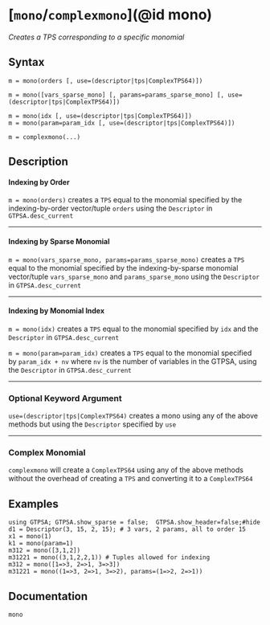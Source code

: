 # [`mono`/`complexmono`](@id mono)
*Creates a TPS corresponding to a specific monomial*
## Syntax
```
m = mono(orders [, use=(descriptor|tps|ComplexTPS64)])

m = mono([vars_sparse_mono] [, params=params_sparse_mono] [, use=(descriptor|tps|ComplexTPS64)])

m = mono(idx [, use=(descriptor|tps|ComplexTPS64)])
m = mono(param=param_idx [, use=(descriptor|tps|ComplexTPS64)])

m = complexmono(...)
```

## Description
#### Indexing by Order

`m = mono(orders)` creates a `TPS` equal to the monomial specified by the indexing-by-order vector/tuple `orders` using the `Descriptor` in `GTPSA.desc_current`

------

#### Indexing by Sparse Monomial

`m = mono(vars_sparse_mono, params=params_sparse_mono)` creates a `TPS` equal to the monomial specified by the indexing-by-sparse monomial vector/tuple `vars_sparse_mono` and `params_sparse_mono` using the `Descriptor` in `GTPSA.desc_current`

------

#### Indexing by Monomial Index

`m = mono(idx)` creates a `TPS` equal to the monomial specified by `idx` and the `Descriptor` in `GTPSA.desc_current`

`m = mono(param=param_idx)` creates a `TPS` equal to the monomial specified by `param_idx + nv` where `nv` is the number of variables in the GTPSA, using the `Descriptor` in `GTPSA.desc_current`

------

### Optional Keyword Argument

`use=(descriptor|tps|ComplexTPS64)` creates a mono using any of the above methods but using the `Descriptor` specified by `use`

------

### Complex Monomial

`complexmono` will create a `ComplexTPS64` using any of the above methods without the overhead of creating a `TPS` and converting it to a `ComplexTPS64`

## Examples
```@repl desc
using GTPSA; GTPSA.show_sparse = false;  GTPSA.show_header=false;#hide
d1 = Descriptor(3, 15, 2, 15); # 3 vars, 2 params, all to order 15
x1 = mono(1)
k1 = mono(param=1)
m312 = mono([3,1,2])
m31221 = mono((3,1,2,2,1)) # Tuples allowed for indexing
m312 = mono([1=>3, 2=>1, 3=>3])
m31221 = mono((1=>3, 2=>1, 3=>2), params=(1=>2, 2=>1))
```

## Documentation
```@docs
mono
```